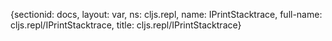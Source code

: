 {sectionid: docs, layout: var, ns: cljs.repl, name: IPrintStacktrace, full-name: cljs.repl/IPrintStacktrace,
  title: cljs.repl/IPrintStacktrace}
